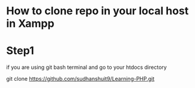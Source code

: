 # How to clone repo in your local host in Xampp

# Step1

if you are using git bash terminal and go to your htdocs directory 


git clone https://github.com/sudhanshuit9/Learning-PHP.git


